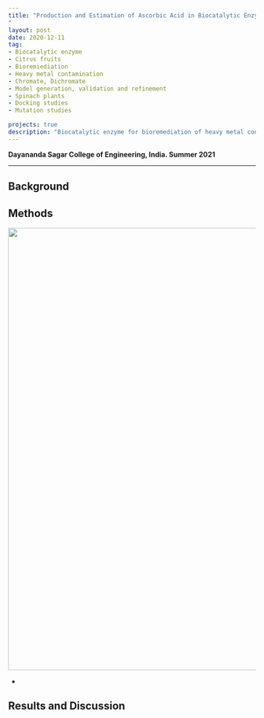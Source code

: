 ```yaml
---
title: "Production and Estimation of Ascorbic Acid in Biocatalytic Enzyme from Citrus Fruit Peels for Bioremediation of Heavy Metals in Agricultural Fields and its Effect on Spinacia oleracea
"
layout: post
date: 2020-12-11
tag:
- Biocatalytic enzyme 
- Citrus fruits
- Bioremiediation 
- Heavy metal contamination
- Chromate, Dichromate
- Model generation, validation and refinement
- Spinach plants
- Docking studies
- Mutation studies

projects: true
description: "Biocatalytic enzyme for bioremediation of heavy metal contaminated soil"
---
```


**Dayananda Sagar College of Engineering, India. Summer 2021**

---

## Background

## Methods


<img src="{{site.url}}/assets/images/sarscov2/png" style="border:none" width="900" />

*

## Results and Discussion

